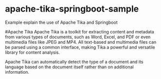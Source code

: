 # apache-tika-springboot-sample
Example explain the use of Apache Tika and Springboot

#Apache Tika
Apache Tika is a toolkit for extracting content and metadata from various types of documents, such as Word, Excel, and PDF or even multimedia files like JPEG and MP4. All text-based and multimedia files can be parsed using a common interface, making Tika a powerful and versatile library for content analysis.

Apache Tika can automatically detect the type of a document and its language based on the document itself rather than on additional information.

